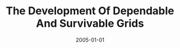 ---
title: "The Development Of Dependable And Survivable Grids"
date: 2005-01-01
venue: "Computational Science - ICCS 2005, 5th International Conference, Atlanta, GA, USA, May 22-25, 2005, Proceedings, Part II"
paperurl: https://doi.org/10.1007/11428848_94
authors: "Andrew S Grimshaw, Marty A Humphrey, John C Knight, Anh NguyenTuong, Jonathan C Rowanhill, Glenn S Wasson and Jim Basney"
---